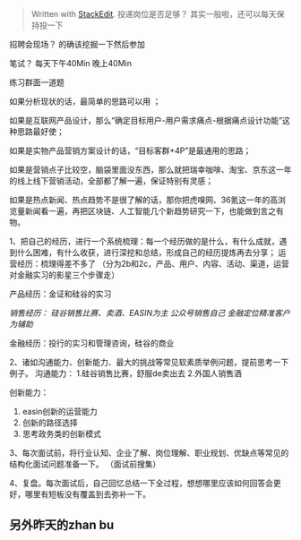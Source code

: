 


> Written with [StackEdit](https://stackedit.io/).
> 投递岗位是否足够？
> 其实一般啦，还可以每天保持投一下

招聘会现场？
的确该挖掘一下然后参加

笔试？
每天下午40Min
晚上40Min

  练习群面一道题

如果分析现状的话，最简单的思路可以用  ；

如果是互联网产品设计，那么“确定目标用户-用户需求痛点-根据痛点设计功能”这种思路最好使；

如果是实物产品营销方案设计的话，“目标客群+4P”是最通用的思路；

如果是营销点子比较空，脑袋里面没东西，那么就把瑞幸咖啡、淘宝、京东这一年的线上线下营销活动，全部都了解一遍，保证特别有灵感；

如果是热点新闻、热点趋势不是很了解的话，那你把虎嗅网、36氪这一年的高浏览量新闻看一遍，再把区块链、人工智能几个新趋势研究一下，也能做到言之有物。

1、把自己的经历，进行一个系统梳理：每一个经历做的是什么，有什么成就，遇到什么困难，有什么收获，进行深挖和总结，形成自己的经历提炼再去分享；
运营经历：梳理得差不多了
（分为2b和2c，产品、用户、内容、活动、渠道，运营对金融实习的影星三个步骤走）

产品经历：金证和硅谷的实习

*销售经历：
硅谷销售比赛、卖酒、EASIN为主
公众号销售自己
金融定位精准客户为辅助*

金融经历：投行的实习和管理咨询，硅谷的商业

2、诸如沟通能力、创新能力、最大的挑战等常见软素质举例问题，提前思考一下例子。
沟通能力：
1.硅谷销售比赛，舒服de卖出去
2.外国人销售酒

创新能力：
1. easin创新的运营能力
2. 创新的路径选择
3. 思考政务类的创新模式

3、每次面试前，将行业认知、企业了解、岗位理解、职业规划、优缺点等常见的结构化面试问题准备一下。
（面试前搜集）

4、复盘。每次面试后，自己回忆总结一下全过程，想想哪里应该如何回答会更好，哪里有短板没有覆盖到去弥补一下。


## 另外昨天的zhan bu
<!--stackedit_data:
eyJoaXN0b3J5IjpbLTE2NjY4NzI1NjksOTE5Mjc3NTMxLC0xMD
I5MjA1MDUyXX0=
-->